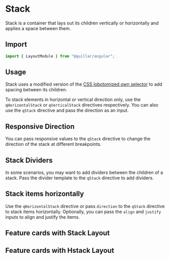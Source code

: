 # Stack

Stack is a container that lays out its children vertically or horizontally and applies a space between them.

## Import

```js
import { LayoutModule } from "@quillar/angular";
```

## Usage

Stack uses a modified version of the [CSS lobotomized own selector](https://alistapart.com/article/axiomatic-css-and-lobotomized-owls/) to add spacing
between its children.

To stack elements in horizontal or vertical direction only, use the `qHorizontalStack` or `qVerticalStack` directives respectively. You can also use
the `qStack` directive and pass the direction as an input.

## Responsive Direction

You can pass responsive values to the `qStack` directive to change the direction of the stack at different breakpoints.

## Stack Dividers

In some scenarios, you may want to add dividers between the children of a stack. Pass the divider template to the `qStack` directive to add dividers.

## Stack items horizontally

Use the `qHorizontalStack` directive or pass `direction` to the `qStack` directive to stack items horizontally. Optionally, you can pass the `align`
and `justify` inputs to align and justify the items.

## Feature cards with Stack Layout 

## Feature cards with Hstack Layout
